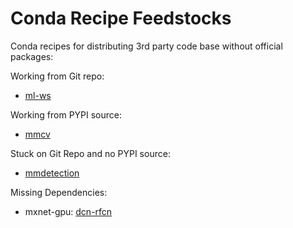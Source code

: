 # Conda Recipe Feedstocks

Conda recipes for distributing 3rd party code base without official packages:

Working from Git repo:
- [ml-ws](https://gitlab.com/necla-ml/ml-ws)

Working from PYPI source:
- [mmcv](https://github.com/open-mmlab/mmcv)

Stuck on Git Repo and no PYPI source:
- [mmdetection](https://github.com/open-mmlab/mmdetection)

Missing Dependencies:
- mxnet-gpu: [dcn-rfcn](https://github.com/necla-ml/Deformable-ConvNets-py3)
